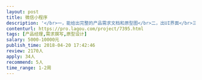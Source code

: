 ```yaml
---                
layout: post       
title: 微信小程序           
description: '</br>一，能给出完整的产品需求文档和原型图</br>二，出UI界面</br>三，主要做商品预约和拍卖</br>四，参考产品 在行 秒啊</br>'     
contenturl: https://pro.lagou.com/project/7395.html      
tags: [产品经理,需求撰写,原型设计]            
salary: 5000-10000元          
publish_time: 2018-04-20 17:42:46         
review: 2170人                   
apply: 34人                   
recommend: 5人                   
time_range: 1-2周              
---                 
```

